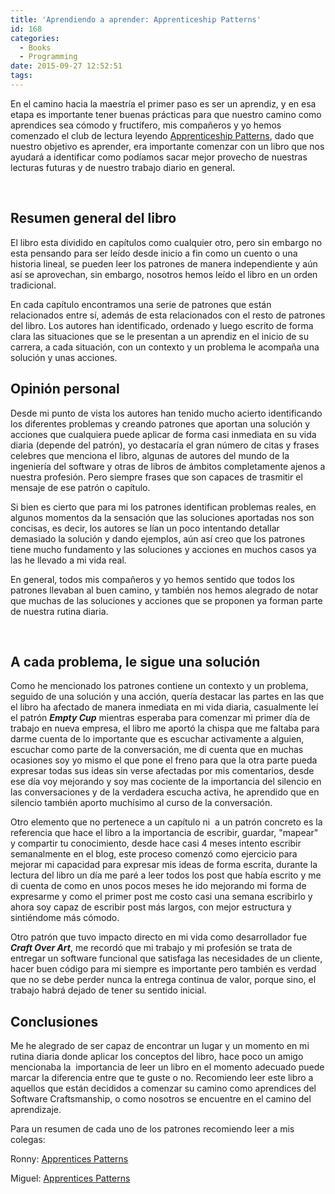 ```yaml
---
title: 'Aprendiendo a aprender: Apprenticeship Patterns'
id: 168
categories:
  - Books
  - Programming
date: 2015-09-27 12:52:51
tags:
---
```


En el camino hacia la maestría el primer paso es ser un aprendiz, y en esa etapa es importante tener buenas prácticas para que nuestro camino como aprendices sea cómodo y fructífero, mis compañeros y yo hemos comenzado el club de lectura leyendo [Apprenticeship Patterns](http://shop.oreilly.com/product/9780596518387.do), dado que nuestro objetivo es aprender, era importante comenzar con un libro que nos ayudará a identificar como podíamos sacar mejor provecho de nuestras lecturas futuras y de nuestro trabajo diario en general.
<!-- more -->
&nbsp;

## Resumen general del libro

El libro esta dividido en capítulos como cualquier otro, pero sin embargo no esta pensando para ser leído desde inicio a fin como un cuento o una historia lineal, se pueden leer los patrones de manera independiente y aún así se aprovechan, sin embargo, nosotros hemos leído el libro en un orden tradicional.

En cada capítulo encontramos una serie de patrones que están relacionados entre sí, además de esta relacionados con el resto de patrones del libro. Los autores han identificado, ordenado y luego escrito de forma clara las situaciones que se le presentan a un aprendiz en el inicio de su carrera, a cada situación, con un contexto y un problema le acompaña una solución y unas acciones.

## 

## Opinión personal

Desde mi punto de vista los autores han tenido mucho acierto identificando los diferentes problemas y creando patrones que aportan una solución y acciones que cualquiera puede aplicar de forma casi inmediata en su vida diaria (depende del patrón), yo destacaría el gran número de citas y frases celebres que menciona el libro, algunas de autores del mundo de la ingeniería del software y otras de libros de ámbitos completamente ajenos a nuestra profesión. Pero siempre frases que son capaces de trasmitir el mensaje de ese patrón o capítulo.

Si bien es cierto que para mi los patrones identifican problemas reales, en algunos momentos da la sensación que las soluciones aportadas nos son concisas, es decir, los autores se lían un poco intentando detallar demasiado la solución y dando ejemplos, aún así creo que los patrones tiene mucho fundamento y las soluciones y acciones en muchos casos ya las he llevado a mi vida real.

En general, todos mis compañeros y yo hemos sentido que todos los patrones llevaban al buen camino, y también nos hemos alegrado de notar que muchas de las soluciones y acciones que se proponen ya forman parte de nuestra rutina diaria.

&nbsp;

## A cada problema, le sigue una solución

Como he mencionado los patrones contiene un contexto y un problema, seguido de una solución y una acción, quería destacar las partes en las que el libro ha afectado de manera inmediata en mi vida diaria, casualmente leí el patrón _**Empty Cup**_ mientras esperaba para comenzar mi primer día de trabajo en nueva empresa, el libro me aportó la chispa que me faltaba para darme cuenta de lo importante que es escuchar activamente a alguien, escuchar como parte de la conversación, me di cuenta que en muchas ocasiones soy yo mismo el que pone el freno para que la otra parte pueda expresar todas sus ideas sin verse afectadas por mis comentarios, desde ese día voy mejorando y soy mas cociente de la importancia del silencio en las conversaciones y de la verdadera escucha activa, he aprendido que en silencio también aporto muchísimo al curso de la conversación.

Otro elemento que no pertenece a un capítulo ni  a un patrón concreto es la referencia que hace el libro a la importancia de escribir, guardar, "mapear" y compartir tu conocimiento, desde hace casi 4 meses intento escribir semanalmente en el blog, este proceso comenzó como ejercicio para mejorar mi capacidad para expresar mis ideas de forma escrita, durante la lectura del libro un día me paré a leer todos los post que había escrito y me di cuenta de como en unos pocos meses he ido mejorando mi forma de expresarme y como el primer post me costo casi una semana escribirlo y ahora soy capaz de escribir post más largos, con mejor estructura y  sintiéndome más cómodo.

Otro patrón que tuvo impacto directo en mi vida como desarrollador fue _**Craft Over Art**_, me recordó que mi trabajo y mi profesión se trata de entregar un software funcional que satisfaga las necesidades de un cliente, hacer buen código para mi siempre es importante pero también es verdad que no se debe perder nunca la entrega continua de valor, porque sino, el trabajo habrá dejado de tener su sentido inicial.

#### 

## Conclusiones

Me he alegrado de ser capaz de encontrar un lugar y un momento en mi rutina diaria donde aplicar los conceptos del libro, hace poco un amigo mencionaba la  importancia de leer un libro en el momento adecuado puede marcar la diferencia entre que te guste o no. Recomiendo leer este libro a aquellos que están decididos a comenzar su camino como aprendices del Software Craftsmanship, o como nosotros se encuentre en el camino del aprendizaje.

Para un resumen de cada uno de los patrones recomiendo leer a mis colegas:

Ronny: [Apprentices Patterns](http://ronnyancorini.es/blog/index.php/2015/09/07/apprentices-patterns/)

Miguel: [Apprentices Patterns](http://miguelviera.com/blog/apprenticeship-patterns-a-guidance-for-aspiring-software-craftman/)

&nbsp;